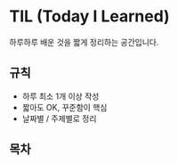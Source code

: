 # TIL (Today I Learned)

하루하루 배운 것을 짧게 정리하는 공간입니다.

## 규칙
- 하루 최소 1개 이상 작성
- 짧아도 OK, 꾸준함이 핵심
- 날짜별 / 주제별로 정리

## 목차
